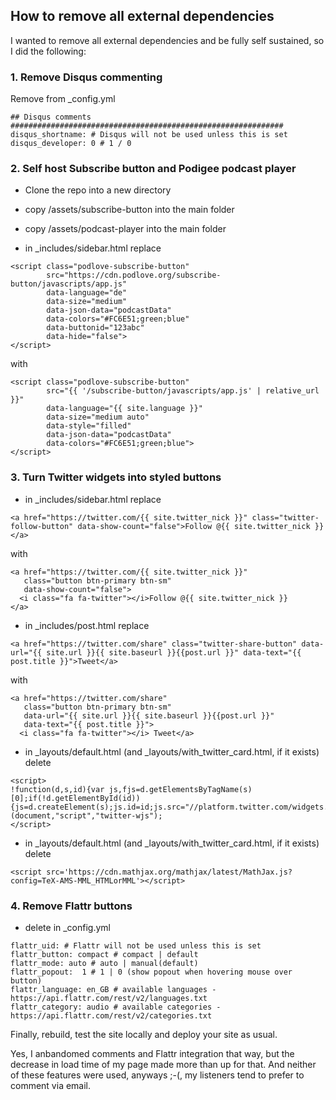 ## How to remove all external dependencies

I wanted to remove all external dependencies and be fully self sustained, so I did the following:

### 1. Remove Disqus commenting

Remove from _config.yml
```
## Disqus comments #############################################################
disqus_shortname: # Disqus will not be used unless this is set
disqus_developer: 0 # 1 / 0
```

### 2. Self host Subscribe button and Podigee podcast player

* Clone the repo into a new directory

* copy /assets/subscribe-button into the main folder
* copy /assets/podcast-player into the main folder

* in _includes/sidebar.html replace
```
<script class="podlove-subscribe-button"
        src="https://cdn.podlove.org/subscribe-button/javascripts/app.js"
        data-language="de"
        data-size="medium"
        data-json-data="podcastData"
        data-colors="#FC6E51;green;blue"
        data-buttonid="123abc"
        data-hide="false">
</script>
```
with
```
<script class="podlove-subscribe-button"
        src="{{ '/subscribe-button/javascripts/app.js' | relative_url }}"
        data-language="{{ site.language }}"
        data-size="medium auto"
        data-style="filled"
        data-json-data="podcastData"
        data-colors="#FC6E51;green;blue">
</script>
```

### 3. Turn Twitter widgets into styled buttons

* in _includes/sidebar.html replace
```
<a href="https://twitter.com/{{ site.twitter_nick }}" class="twitter-follow-button" data-show-count="false">Follow @{{ site.twitter_nick }}</a>
```
with
```
<a href="https://twitter.com/{{ site.twitter_nick }}"
   class="button btn-primary btn-sm"
   data-show-count="false">
  <i class="fa fa-twitter"></i>Follow @{{ site.twitter_nick }}
</a>
```

* in _includes/post.html replace
```
<a href="https://twitter.com/share" class="twitter-share-button" data-url="{{ site.url }}{{ site.baseurl }}{{post.url }}" data-text="{{ post.title }}">Tweet</a>
```
with
```
<a href="https://twitter.com/share"
   class="button btn-primary btn-sm"
   data-url="{{ site.url }}{{ site.baseurl }}{{post.url }}"
   data-text="{{ post.title }}">
  <i class="fa fa-twitter"></i> Tweet</a>
```

* in _layouts/default.html (and _layouts/with_twitter_card.html, if it exists) delete
```
<script>
!function(d,s,id){var js,fjs=d.getElementsByTagName(s)[0];if(!d.getElementById(id)){js=d.createElement(s);js.id=id;js.src="//platform.twitter.com/widgets.js";fjs.parentNode.insertBefore(js,fjs);}}(document,"script","twitter-wjs");
</script>
```

* in _layouts/default.html (and _layouts/with_twitter_card.html, if it exists) delete
```
<script src='https://cdn.mathjax.org/mathjax/latest/MathJax.js?config=TeX-AMS-MML_HTMLorMML'></script>
```


### 4. Remove Flattr buttons

* delete in _config.yml
```
flattr_uid: # Flattr will not be used unless this is set
flattr_button: compact # compact | default
flattr_mode: auto # auto | manual(default)
flattr_popout:  1 # 1 | 0 (show popout when hovering mouse over button)
flattr_language: en_GB # available languages - https://api.flattr.com/rest/v2/languages.txt
flattr_category: audio # available categories - https://api.flattr.com/rest/v2/categories.txt
```

Finally,  rebuild, test the site locally and deploy your site as usual.

Yes, I anbandomed comments and Flattr integration that way, but the decrease in load time of my
page made more than up for that. And neither of these features were used, anyways ;-(, my listeners
tend to prefer to comment via email.